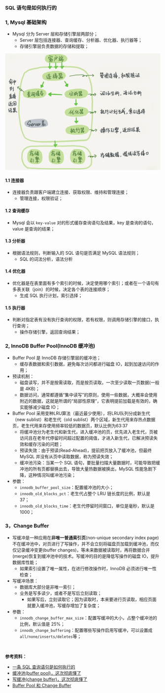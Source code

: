 ### SQL 语句是如何执行的

### 1, Mysql 基础架构
- Mysql 分为 Server 层和存储引擎层两部分；
  - Server 层包括连接器、查询缓存、分析器、优化器、执行器等；
  - 存储引擎层负责数据的存储和提取；

![mysql 的逻辑架构图](./images/mysql的逻辑架构图.webp)

#### 1.1 连接器
- 连接器负责跟客户端建立连接、获取权限、维持和管理连接；
  - 管理连接，权限验证；

#### 1.2 查询缓存
- Mysql 会以 `key-value` 对的形式缓存查询语句及结果，key 是查询的语句，value 是查询的结果；

#### 1.3 分析器
- 根据语法规则，判断输入的 SQL 语句是否满足 MySQL 语法规则；
  - SQL 的词法分析，语法分析

#### 1.4 优化器
- 优化器是在表里面有多个索引的时候，决定使用哪个索引；或者在一个语句有多表关联（join）的时候，决定各个表的连接顺序；
  - 生成 SQL 执行计划，索引选择；

#### 1.5 执行器
- 判断对指定表有没有执行查询的权限，若有权限，则调用存储引擎的接口，执行查询；
  - 操作存储引擎，返回查询结果；

### 2, InnoDB Buffer Pool(InnoDB 缓冲池)
- Buffer Pool 是 InnoDB 存储引擎层的缓冲池；
  - 缓存表数据和索引数据，避免每次访问都进行磁盘 IO，起到加速访问的作用；
- 预读机制：
  - 磁盘读写，并不是按需读取，而是按页读取，一次至少读取一页数据(一般是 4KB)；
  - 数据访问，通常都遵循“集中读写”的原则，使用一些数据，大概率会使用附近的数据，这就是所谓的“局部性原理”，它表明提前加载是有效的，确实能够减少磁盘 IO；
- Buffer Pool 采用变种LRU算法（最近最少使用），将LRU队列分成新生代（new sublist）和老生代（old sublist）两个区域，新生代用来存热点数据页，老生代用来存使用频率较低的数据页，默认比例为63:37
  - 将缓冲池分为老生代和新生代，进入缓冲池的页，优先进入老生代，页被访问且在老年代停留时间超过配置的阈值，才进入新生代，已解决预读失效和缓存污染的问题；
  - 预读失效：由于预读(Read-Ahead)，提前把页放入了缓冲池，但最终 MySQL 并没有从页中读取数据，称为预读失效；
  - 缓冲池污染：当某一个 SQL 语句，要批量扫描大量数据时，可能导致把缓冲池的所有页都替换出去，导致大量热数据被换出，MySQL 性能急剧下降，这种情况叫缓冲池污染；
- 参数：
  - `innodb_buffer_pool_size`：配置缓冲池的大小；
  - `innodb_old_blocks_pct`：老生代占整个 LRU 链长度的比例，默认是 37；
  - `innodb_old_blocks_time`：老生代停留时间窗口，单位是毫秒，默认是 1000；

### 3，Change Buffer
- 写缓冲是一种应用在**非唯一普通索引页**(non-unique secondary index page)不在缓冲池中，对页进行了写操作，并不会立刻将磁盘页加载到缓冲池，而仅仅记录缓冲变更(buffer changes)，等未来数据被读取时，再将数据合并(merge)恢复到缓冲池中的技术。写缓冲的目的是降低写操作的磁盘 IO，提升数据库性能；
  - 如果索引设置了唯一属性，在进行修改操作时，InnoDB 必须进行唯一性检查；
- 写缓冲场景：
  - 数据库大部分是非唯一索引；
  - 业务是写多读少，或者不是写后立刻读取；
    - 如果写后，立刻读取它；因为读取时，本来要进行页读取，相应页面就要入缓冲池，写缓存增加了复杂度；
- 参数：
  - `innodb_change_buffer_max_size`：配置写缓冲的大小，占整个缓冲池的比例，默认值是 25%；
  - `innodb_change_buffering`：配置哪些写操作启用写缓冲，可以设置成 `all/none/inserts/deletes`等；

<br/>

**参考资料：**
- [一条 SQL 查询语句是如何执行的](https://funnylog.gitee.io/mysql45/)
- [缓冲池(buffer pool)，这次彻底懂了](https://blog.csdn.net/shenjian58/article/details/93268633)
- [写缓冲(change buffer)，这次彻底懂了](https://blog.csdn.net/shenjian58/article/details/93691224)
- [Buffer Pool 和 Change Buffer](https://blog.csdn.net/weixin_39841589/article/details/109460679)